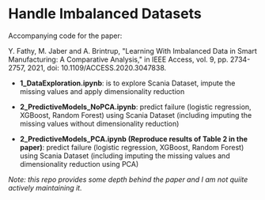 # Handle Imbalanced Datasets
Accompanying code for the paper: 

Y. Fathy, M. Jaber and A. Brintrup, "Learning With Imbalanced Data in Smart Manufacturing: A Comparative Analysis," in IEEE Access, vol. 9, pp. 2734-2757, 2021, doi: 10.1109/ACCESS.2020.3047838.


- **1_DataExploration.ipynb**: is to explore Scania Dataset, impute the missing values and apply dimensionality reduction

- **2_PredictiveModels_NoPCA.ipynb**: predict failure (logistic regression, XGBoost, Random Forest) using Scania Dataset (including imputing the missing values without dimensionality reduction) 

- **2_PredictiveModels_PCA.ipynb (Reproduce results of Table 2 in the paper)**: predict failure (logistic regression, XGBoost, Random Forest) using Scania Dataset (including imputing the missing values and dimensionality reduction using PCA) 




*Note: this repo provides some depth behind the paper and I am not quiite actively maintaining it.*
